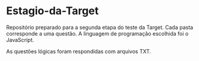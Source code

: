 # Estagio-da-Target

Repositório preparado para a segunda etapa do teste da Target. Cada pasta corresponde a uma questão. A linguagem de programação escolhida foi o JavaScript.

As questões lógicas foram respondidas com arquivos TXT.